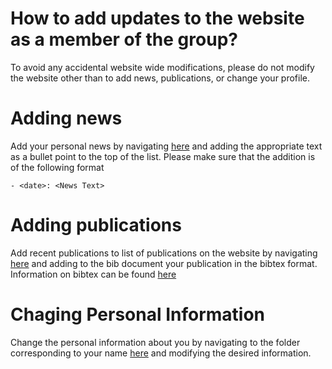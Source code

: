 # How to add updates to the website as a member of the group?

To avoid any accidental website wide modifications, please do not modify the website other than to add news, publications, or change your profile.


# Adding news
Add your personal news by navigating [here](./content/news/index.md) and adding the appropriate text as a bullet point to the top of the list. Please make sure that the addition is of the following format

```
- <date>: <News Text>
```
# Adding publications

Add recent publications to list of publications on the website by navigating [here](./publications.bib) and adding to the bib document your publication in the bibtex format. Information on bibtex can be found [here](http://www.bibtex.org/Format/)

# Chaging Personal Information

Change the personal information about you by navigating to the folder corresponding to your name [here](./authors) and modifying the desired information.
